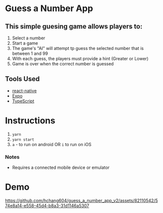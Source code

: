 # Guess a Number App

## This simple guesing game allows players to:
1. Select a number
2. Start a game
3. The game's "AI" will attempt tp guess the selected number that is between 1 and 99
4. With each guess, the players must provide a hint (Greater or Lower)
5. Game is over when the correct number is guessed

## Tools Used

- [react-native](https://reactnative.dev/)
- [Expo](https://expo.dev/) 
- [TypeScript](https://www.typescriptlang.org/)

# Instructions

1. `yarn`
2. `yarn start`
3. `a` - to run on android OR `i` to run on iOS

### Notes

- Requires a connected mobile device or emulator

# Demo 

https://github.com/hchang604/guess_a_number_app_v2/assets/82110542/574e8a14-e558-45d4-b8a3-31d1146a5307
